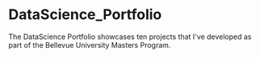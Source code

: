 # DataScience_Portfolio
The DataScience Portfolio showcases ten projects that I've developed as part of the Bellevue University Masters Program. 
